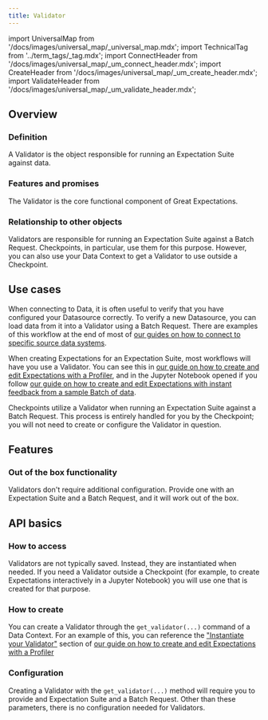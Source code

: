```yaml
---
title: Validator
---
```

import UniversalMap from '/docs/images/universal_map/_universal_map.mdx';
import TechnicalTag from '../term_tags/_tag.mdx';
import ConnectHeader from '/docs/images/universal_map/_um_connect_header.mdx';
import CreateHeader from '/docs/images/universal_map/_um_create_header.mdx';
import ValidateHeader from '/docs/images/universal_map/_um_validate_header.mdx';


<UniversalMap setup='inactive' connect='inactive' create='active' validate='active'/> 

## Overview

### Definition

A Validator is the object responsible for running an Expectation Suite against data.

### Features and promises

The Validator is the core functional component of Great Expectations. 

### Relationship to other objects

Validators are responsible for running an Expectation Suite against a Batch Request.  Checkpoints, in particular, use them for this purpose.  However, you can also use your Data Context to get a Validator to use outside a Checkpoint. 

## Use cases

<ConnectHeader/>

When connecting to Data, it is often useful to verify that you have configured your Datasource correctly.  To verify a new Datasource, you can load data from it into a Validator using a Batch Request.  There are examples of this workflow at the end of most of [our guides on how to connect to specific source data systems](../guides/connecting_to_your_data/index.md#database).


<CreateHeader/>

When creating Expectations for an Expectation Suite, most workflows will have you use a Validator.  You can see this in [our guide on how to create and edit Expectations with a Profiler](../guides/expectations/how_to_create_and_edit_expectations_with_a_profiler.md), and in the Jupyter Notebook opened if you follow [our guide on how to create and edit Expectations with instant feedback from a sample Batch of data](../guides/expectations/how_to_create_and_edit_expectations_with_instant_feedback_from_a_sample_batch_of_data.md).

<ValidateHeader/>

Checkpoints utilize a Validator when running an Expectation Suite against a Batch Request.  This process is entirely handled for you by the Checkpoint; you will not need to create or configure the Validator in question. 

## Features

### Out of the box functionality

Validators don't require additional configuration.  Provide one with an Expectation Suite and a Batch Request, and it will work out of the box.

## API basics

### How to access

Validators are not typically saved.  Instead, they are instantiated when needed.  If you need a Validator outside a Checkpoint (for example, to create Expectations interactively in a Jupyter Notebook) you will use one that is created for that purpose.

### How to create

You can create a Validator through the `get_validator(...)` command of a Data Context.  For an example of this, you can reference the ["Instantiate your Validator"](../guides/expectations/how_to_create_and_edit_expectations_with_a_profiler.md#3-instantiate-your-validator) section of [our guide on how to create and edit Expectations with a Profiler](../guides/expectations/how_to_create_and_edit_expectations_with_a_profiler.md) 

### Configuration

Creating a Validator with the `get_validator(...)` method will require you to provide and Expectation Suite and a Batch Request.  Other than these parameters, there is no configuration needed for Validators.
